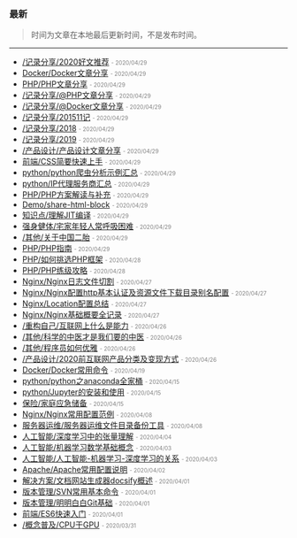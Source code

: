 ### 最新
> 时间为文章在本地最后更新时间，不是发布时间。
----
- [/记录分享/2020好文推荐](/记录分享/2020好文推荐.md)	<font color="grey" size=1> - 2020/04/29</font>
- [Docker/Docker文章分享](/互联网/服务器运维/Docker/Docker文章分享.md)	<font color="grey" size=1> - 2020/04/29</font>
- [PHP/PHP文章分享](/互联网/PHP/PHP文章分享.md)	<font color="grey" size=1> - 2020/04/29</font>
- [/记录分享/@PHP文章分享](/记录分享/@PHP文章分享.md)	<font color="grey" size=1> - 2020/04/29</font>
- [/记录分享/@Docker文章分享](/记录分享/@Docker文章分享.md)	<font color="grey" size=1> - 2020/04/29</font>
- [/记录分享/201511记](/记录分享/201511记.md)	<font color="grey" size=1> - 2020/04/29</font>
- [/记录分享/2018](/记录分享/2018.md)	<font color="grey" size=1> - 2020/04/29</font>
- [/记录分享/2019](/记录分享/2019.md)	<font color="grey" size=1> - 2020/04/29</font>
- [/产品设计/产品设计文章分享](/产品设计/产品设计文章分享.md)	<font color="grey" size=1> - 2020/04/29</font>
- [前端/CSS简要快速上手](/互联网/前端/CSS简要快速上手.md)	<font color="grey" size=1> - 2020/04/29</font>
- [python/python爬虫分析示例汇总](/互联网/python/python爬虫分析示例汇总.md)	<font color="grey" size=1> - 2020/04/29</font>
- [python/IP代理服务商汇总](/互联网/python/IP代理服务商汇总.md)	<font color="grey" size=1> - 2020/04/29</font>
- [PHP/PHP方案解读与补充](/互联网/PHP/PHP方案解读与补充.md)	<font color="grey" size=1> - 2020/04/29</font>
- [Demo/share-html-block](/互联网/Demo/share-html-block.md)	<font color="grey" size=1> - 2020/04/29</font>
- [知识点/理解JIT编译](/互联网/知识点/理解JIT编译.md)	<font color="grey" size=1> - 2020/04/29</font>
- [强身健体/宅家年轻人常呼吸困难](/生活健康/强身健体/宅家年轻人常呼吸困难.md)	<font color="grey" size=1> - 2020/04/29</font>
- [/其他/关于中国二胎](/其他/关于中国二胎.md)	<font color="grey" size=1> - 2020/04/29</font>
- [PHP/PHP指南](/互联网/PHP/PHP指南.md)	<font color="grey" size=1> - 2020/04/29</font>
- [PHP/如何挑选PHP框架](/互联网/PHP/如何挑选PHP框架.md)	<font color="grey" size=1> - 2020/04/28</font>
- [PHP/PHP练级攻略](/互联网/PHP/PHP练级攻略.md)	<font color="grey" size=1> - 2020/04/28</font>
- [Nginx/Nginx日志文件切割](/互联网/服务器运维/Nginx/Nginx日志文件切割.md)	<font color="grey" size=1> - 2020/04/27</font>
- [Nginx/Nginx配置http基本认证及资源文件下载目录别名配置](/互联网/服务器运维/Nginx/Nginx配置http基本认证及资源文件下载目录别名配置.md)	<font color="grey" size=1> - 2020/04/27</font>
- [Nginx/Location配置总结](/互联网/服务器运维/Nginx/Location配置总结.md)	<font color="grey" size=1> - 2020/04/27</font>
- [Nginx/Nginx基础概要全记录](/互联网/服务器运维/Nginx/Nginx基础概要全记录.md)	<font color="grey" size=1> - 2020/04/27</font>
- [/重构自己/互联网上什么是能力](/重构自己/互联网上什么是能力.md)	<font color="grey" size=1> - 2020/04/26</font>
- [/其他/科学的中医才是我们要的中医](/其他/科学的中医才是我们要的中医.md)	<font color="grey" size=1> - 2020/04/26</font>
- [/其他/程序员如何优雅](/其他/程序员如何优雅.md)	<font color="grey" size=1> - 2020/04/26</font>
- [/产品设计/2020前互联网产品分类及变现方式](/产品设计/2020前互联网产品分类及变现方式.md)	<font color="grey" size=1> - 2020/04/26</font>
- [Docker/Docker常用命令](/互联网/服务器运维/Docker/Docker常用命令.md)	<font color="grey" size=1> - 2020/04/19</font>
- [python/python之anaconda全家桶](/互联网/python/python之anaconda全家桶.md)	<font color="grey" size=1> - 2020/04/15</font>
- [python/Jupyter的安装和使用](/互联网/python/Jupyter的安装和使用.md)	<font color="grey" size=1> - 2020/04/15</font>
- [保险/家庭应急储备](/生活健康/保险/家庭应急储备.md)	<font color="grey" size=1> - 2020/04/15</font>
- [Nginx/Nginx常用配置范例](/互联网/服务器运维/Nginx/Nginx常用配置范例.md)	<font color="grey" size=1> - 2020/04/08</font>
- [服务器运维/服务器运维文件目录备份工具](/互联网/服务器运维/服务器运维文件目录备份工具.md)	<font color="grey" size=1> - 2020/04/08</font>
- [人工智能/深度学习中的张量理解](/互联网/人工智能/深度学习中的张量理解.md)	<font color="grey" size=1> - 2020/04/04</font>
- [人工智能/机器学习数学基础概念](/互联网/人工智能/机器学习数学基础概念.md)	<font color="grey" size=1> - 2020/04/03</font>
- [人工智能/人工智能-机器学习-深度学习的关系](/互联网/人工智能/人工智能-机器学习-深度学习的关系.md)	<font color="grey" size=1> - 2020/04/03</font>
- [Apache/Apache常用配置说明](/互联网/服务器运维/Apache/Apache常用配置说明.md)	<font color="grey" size=1> - 2020/04/02</font>
- [解决方案/文档网站生成器docsify概述](/互联网/解决方案/文档网站生成器docsify概述.md)	<font color="grey" size=1> - 2020/04/01</font>
- [版本管理/SVN常用基本命令](/互联网/版本管理/SVN常用基本命令.md)	<font color="grey" size=1> - 2020/04/01</font>
- [版本管理/明明白白Git基础](/互联网/版本管理/明明白白Git基础.md)	<font color="grey" size=1> - 2020/04/01</font>
- [前端/ES6快速入门](/互联网/前端/ES6快速入门.md)	<font color="grey" size=1> - 2020/04/01</font>
- [/概念普及/CPU于GPU](/概念普及/CPU于GPU.md)	<font color="grey" size=1> - 2020/03/31</font>
